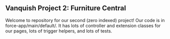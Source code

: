 ## Vanquish Project 2: Furniture Central

Welcome to repository for our second (zero indexed) project! Our code is in force-app/main/default/.
It has lots of controller and extension classes for our pages, lots of trigger helpers, and lots of tests.
